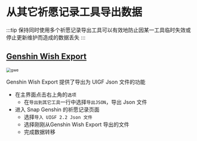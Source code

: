 # 从其它祈愿记录工具导出数据

:::tip
保持同时使用多个祈愿记录导出工具可以有效地防止因某一工具临时失效或停止更新维护而造成的数据丢失
:::

## [Genshin Wish Export](https://github.com/biuuu/genshin-wish-export)

<img src="https://img.snapgenshin.com/imgs/2022/02/34758cb3588d55fd.png" alt="gwe" style="zoom:75%;" />

Genshin Wish Export 提供了导出为 UIGF Json 文件的功能

- 在主界面点击右上角的`选项`
    - 在`导出到其它工具`一行中选择`导出JSON`，导出 Json 文件
- 进入 Snap Genshin 的祈愿记录页面
    - 选择`导入 UIGF 2.2 Json 文件`
    - 选择刚刚从Genshin Wish Export 导出的文件
    - 完成数据转移
